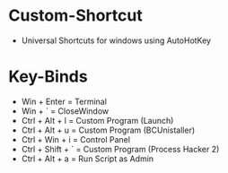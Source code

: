 # Custom-Shortcut
- Universal Shortcuts for windows using AutoHotKey

# Key-Binds

- Win + Enter = Terminal
- Win + ` = CloseWindow
- Ctrl + Alt + l = Custom Program (Launch)
- Ctrl + Alt + u = Custom Program (BCUnistaller)
- Ctrl + Win + i = Control Panel
- Ctrl + Shift + ` = Custom Program (Process Hacker 2)
- Ctrl + Alt + a = Run Script as Admin
